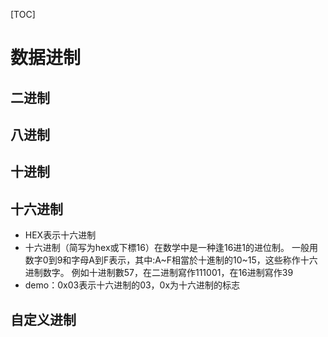 [TOC]
# 数据进制
## 二进制
## 八进制
## 十进制
## 十六进制
- HEX表示十六进制
- 十六进制（简写为hex或下標16）在数学中是一种逢16进1的进位制。 一般用数字0到9和字母A到F表示，其中:A~F相當於十進制的10~15，这些称作十六进制数字。 例如十进制數57，在二进制寫作111001，在16进制寫作39
- demo：0x03表示十六进制的03，0x为十六进制的标志
## 自定义进制
